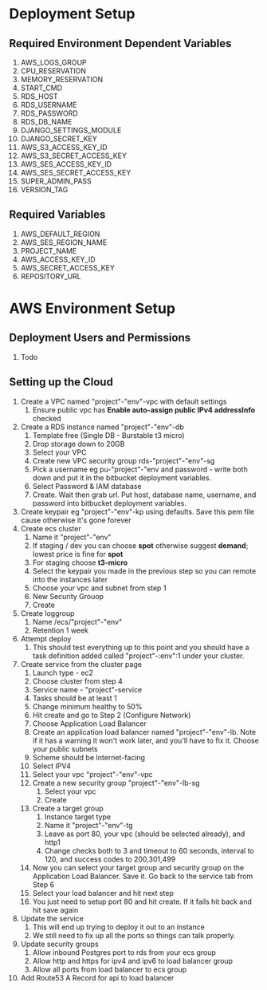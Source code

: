 # Deployment Setup

## Required Environment Dependent Variables

1. AWS_LOGS_GROUP
2. CPU_RESERVATION
3. MEMORY_RESERVATION
4. START_CMD
5. RDS_HOST
6. RDS_USERNAME
7. RDS_PASSWORD
8. RDS_DB_NAME
9. DJANGO_SETTINGS_MODULE
10. DJANGO_SECRET_KEY
11. AWS_S3_ACCESS_KEY_ID
12. AWS_S3_SECRET_ACCESS_KEY
13. AWS_SES_ACCESS_KEY_ID
14. AWS_SES_SECRET_ACCESS_KEY
15. SUPER_ADMIN_PASS
16. VERSION_TAG

## Required Variables

1. AWS_DEFAULT_REGION
2. AWS_SES_REGION_NAME
3. PROJECT_NAME
4. AWS_ACCESS_KEY_ID
5. AWS_SECRET_ACCESS_KEY
6. REPOSITORY_URL

# AWS Environment Setup

## Deployment Users and Permissions

1. Todo

## Setting up the Cloud

1. Create a VPC named "project"-"env"-vpc with default settings
   1. Ensure public vpc has **Enable auto-assign public IPv4 addressInfo** checked
2. Create a RDS instance named "project"-"env"-db
   1. Template free (Single DB - Burstable t3 micro)
   2. Drop storage down to 20GB
   3. Select your VPC
   4. Create new VPC security group rds-"project"-"env"-sg
   5. Pick a username eg pu-"project"-"env and password - write both down and put it in the bitbucket deployment variables.
   6. Select Password & IAM database
   7. Create. Wait then grab url. Put host, database name, username, and password into bitbucket deployment variables.
3. Create keypair eg "project"-"env"-kp using defaults. Save this pem file cause otherwise it's gone forever
4. Create ecs cluster
   1. Name it "project"-"env"
   2. If staging / dev you can choose **spot** otherwise suggest **demand**; lowest price is fine for **spot**
   3. For staging choose **t3-micro**
   4. Select the keypair you made in the previous step so you can remote into the instances later
   5. Choose your vpc and subnet from step 1
   6. New Security Grouop
   7. Create
5. Create loggroup
   1. Name /ecs/"project"-"env"
   2. Retention 1 week
6. Attempt deploy
   1. This should test everything up to this point and you should have a task definition added called "project"-:env":1 under your cluster.
7. Create service from the cluster page
   1. Launch type - ec2
   2. Choose cluster from step 4
   3. Service name - "project"-service
   4. Tasks should be at least 1
   5. Change minimum healthy to 50%
   6. Hit create and go to Step 2 (Configure Network)
   7. Choose Application Load Balancer
   8. Create an application load balancer named "project"-"env"-lb. Note if it has a warning it won't work later, and you'll have to fix it. Choose your public subnets
   9. Scheme should be Internet-facing
   10. Select IPV4
   11. Select your vpc "project"-"env"-vpc
   12. Create a new security group "project"-"env"-lb-sg
       1. Select your vpc
       2. Create
   13. Create a target group
       1. Instance target type
       2. Name it "project"-"env"-tg
       3. Leave as port 80, your vpc (should be selected already), and http1
       4. Change checks both to 3 and timeout to 60 seconds, interval to 120, and success codes to 200,301,499
   14. Now you can select your target group and security group on the Application Load Balancer. Save it. Go back to the service tab from Step 6
   15. Select your load balancer and hit next step
   16. You just need to setup port 80 and hit create. If it fails hit back and hit save again
8. Update the service
   1. This will end up trying to deploy it out to an instance
   2. We still need to fix up all the ports so things can talk properly.
9. Update security groups
   1. Allow inbound Postgres port to rds from your ecs group
   2. Allow http and https for ipv4 and ipv6 to load balancer group
   3. Allow all ports from load balancer to ecs group
10. Add Route53 A Record for api to load balancer
